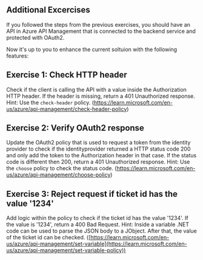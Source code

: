 ## Additional Excercises
If you followed the steps from the previous exercises, you should have an API in Azure API Management that is connected to the backend service and protected with OAuth2.

Now it's up to you to enhance the current soltuion with the following features:

## Exercise 1: Check HTTP header
Check if the client is calling the API with a value inside the Authorization HTTP header. If the header is missing, return a 401 Unauthorized response. Hint: Use the 
`check-header` policy. (https://learn.microsoft.com/en-us/azure/api-management/check-header-policy)

## Exercise 2: Verify OAuth2 response
Update the OAuth2 policy that is used to request a token from the identity provider to check if the identityprovider returned a HTTP status code 200 and only add the token to the Authorization header in that case. If the status code is different then 200, return a 401 Unauthorized response. Hint: Use the `choose` policy to check the status code. (https://learn.microsoft.com/en-us/azure/api-management/choose-policy)

## Exercise 3: Reject request if ticket id has the value '1234'
Add logic within the policy to check if the ticket id has the value '1234'. If the value is '1234', return a 400 Bad Request. Hint: Inside a variable .NET code can be used to parse the JSON body to a JObject. After that, the value of the ticket id can be checked. ([https://learn.microsoft.com/en-us/azure/api-management/set-variable](https://learn.microsoft.com/en-us/azure/api-management/set-variable-policy))

